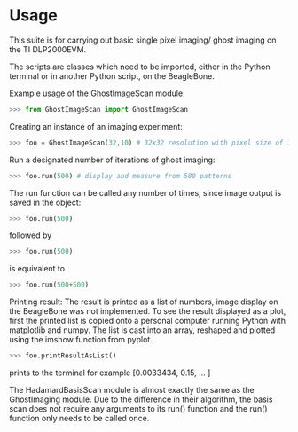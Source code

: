 # Usage

This suite is for carrying out basic single pixel imaging/ ghost imaging on the TI DLP2000EVM.

The scripts are classes which need to be imported, either in the Python terminal or in another Python script, on the BeagleBone.

Example usage of the GhostImageScan module:

```python
>>> from GhostImageScan import GhostImageScan
```

Creating an instance of an imaging experiment:
```python
>>> foo = GhostImageScan(32,10) # 32x32 resolution with pixel size of 10
```
Run a designated number of iterations of ghost imaging:
```python
>>> foo.run(500) # display and measure from 500 patterns
```
The run function can be called any number of times, since image output is saved in the object:

```python
>>> foo.run(500)
```
followed by
```python
>>> foo.run(500)
```
is equivalent to
```python
>>> foo.run(500+500)
```

Printing result:
The result is printed as a list of numbers, image display on the BeagleBone was not implemented.
To see the result displayed as a plot, first the printed list is copied onto a personal computer running Python with matplotlib and numpy.
The list is cast into an array, reshaped and plotted using the imshow function from pyplot.

```python
>>> foo.printResultAsList()
```
prints to the terminal for example
[0.0033434, 0.15, ... ]


The HadamardBasisScan module is almost exactly the same as the GhostImaging module. Due to the difference in their algorithm, the basis scan
does not require any arguments to its run() function and the run() function only needs to be called once.

